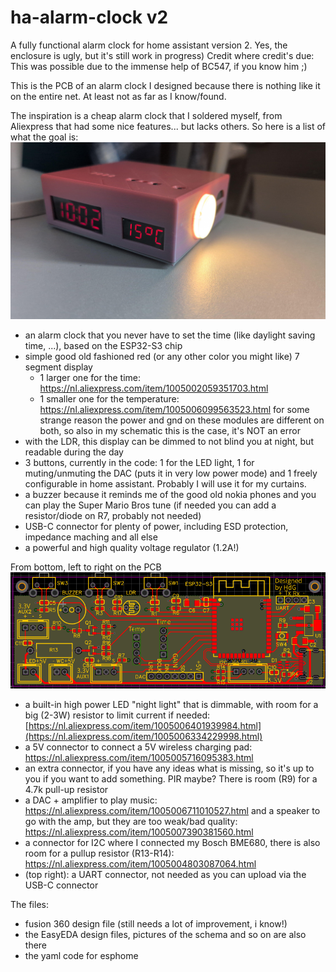 # ha-alarm-clock v2
A fully functional alarm clock for home assistant version 2.
Yes, the enclosure is ugly, but it's still work in progress)
Credit where credit's due: This was possible due to the immense help of BC547, if you know him ;)

This is the PCB of an alarm clock I designed because there is nothing like it on the entire net. At least not as far as I know/found.

The inspiration is a cheap alarm clock that I soldered myself, from Aliexpress that had some nice features... but lacks others. So here is a list of what the goal is:
![picture of the clock](https://github.com/harrydg1/ha-alarm-clock/blob/main/Pictures/signal-2025-02-15-10-02-27-468.jpg)
- an alarm clock that you never have to set the time (like daylight saving time, ...), based on the ESP32-S3 chip
- simple good old fashioned red (or any other color you might like) 7 segment display
  - 1 larger one for the time: https://nl.aliexpress.com/item/1005002059351703.html
  - 1 smaller one for the temperature: https://nl.aliexpress.com/item/1005006099563523.html
    for some strange reason the power and gnd on these modules are different on both, so also in my schematic this is the case, it's NOT an error
- with the LDR, this display can be dimmed to not blind you at night, but readable during the day
- 3 buttons, currently in the code: 1 for the LED light, 1 for muting/unmuting the DAC (puts it in very low power mode) and 1 freely configurable in home assistant. Probably I will use it for my curtains.
- a buzzer because it reminds me of the good old nokia phones and you can play the Super Mario Bros tune (if needed you can add a resistor/diode on R7, probably not needed)
- USB-C connector for plenty of power, including ESD protection, impedance maching and all else
- a powerful and high quality voltage regulator (1.2A!)


From bottom, left to right on the PCB
![PCB design](https://github.com/harrydg1/ha-alarm-clock/blob/main/Pictures/pcb%20design.png)
- a built-in high power LED "night light" that is dimmable, with room for a big (2-3W) resistor to limit current if needed: [https://nl.aliexpress.com/item/1005006401939984.html](https://nl.aliexpress.com/item/1005006334229998.html)
- a 5V connector to connect a 5V wireless charging pad: https://nl.aliexpress.com/item/1005005716095383.html
- an extra connector, if you have any ideas what is missing, so it's up to you if you want to add something. PIR maybe? There is room (R9) for a 4.7k pull-up resistor
- a DAC + amplifier to play music: https://nl.aliexpress.com/item/1005006711010527.html
  and a speaker to go with the amp, but they are too weak/bad quality: https://nl.aliexpress.com/item/1005007390381560.html
- a connector for I2C where I connected my Bosch BME680, there is also room for a pullup resistor (R13-R14): https://nl.aliexpress.com/item/1005004803087064.html
- (top right): a UART connector, not needed as you can upload via the USB-C connector

The files:
- fusion 360 design file (still needs a lot of improvement, i know!)
- the EasyEDA design files, pictures of the schema and so on are also there
- the yaml code for esphome
